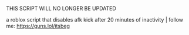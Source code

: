  THIS SCRIPT WILL NO LONGER BE UPDATED

a roblox script that disables afk kick after 20 minutes of inactivity |
follow me: https://guns.lol/itsbeg 
